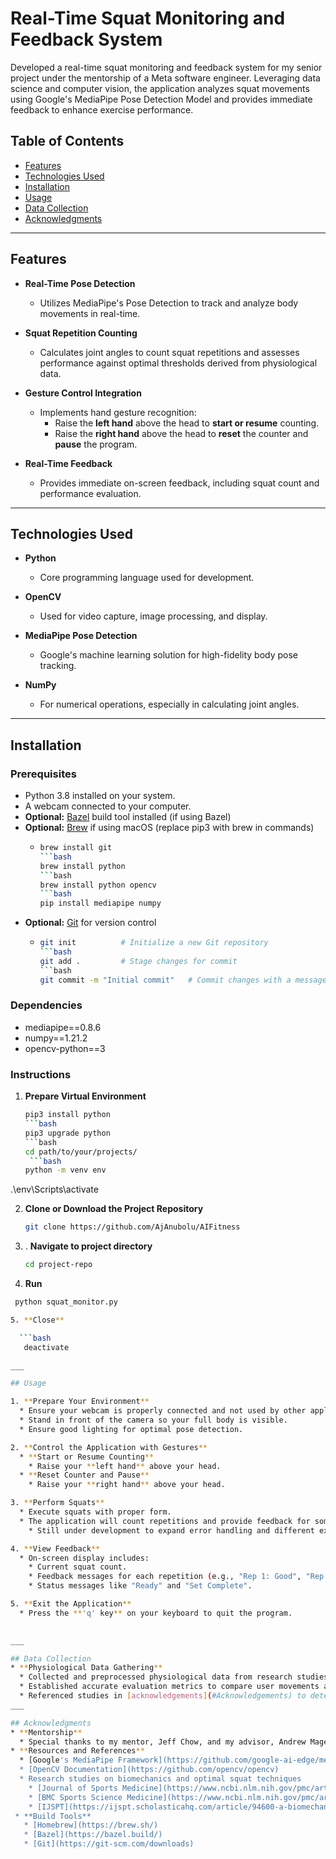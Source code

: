 # Real-Time Squat Monitoring and Feedback System

Developed a real-time squat monitoring and feedback system for my senior project under the mentorship of a Meta software engineer. Leveraging data science and computer vision, the application analyzes squat movements using Google's MediaPipe Pose Detection Model and provides immediate feedback to enhance exercise performance.

## Table of Contents

- [Features](#features)
- [Technologies Used](#technologies-used)
- [Installation](#installation)
- [Usage](#usage)
- [Data Collection](#data-collection)
- [Acknowledgments](#acknowledgments)

---

## Features

- **Real-Time Pose Detection**
  - Utilizes MediaPipe's Pose Detection to track and analyze body movements in real-time.

- **Squat Repetition Counting**
  - Calculates joint angles to count squat repetitions and assesses performance against optimal thresholds derived from physiological data.

- **Gesture Control Integration**
  - Implements hand gesture recognition:
    - Raise the **left hand** above the head to **start or resume** counting.
    - Raise the **right hand** above the head to **reset** the counter and **pause** the program.

- **Real-Time Feedback**
  - Provides immediate on-screen feedback, including squat count and performance evaluation.

---

## Technologies Used

- **Python**
  - Core programming language used for development.

- **OpenCV**
  - Used for video capture, image processing, and display.

- **MediaPipe Pose Detection**
  - Google's machine learning solution for high-fidelity body pose tracking.

- **NumPy**
  - For numerical operations, especially in calculating joint angles.

---

## Installation

### Prerequisites

- Python 3.8 installed on your system.
- A webcam connected to your computer.
- **Optional:** [Bazel](https://bazel.build/) build tool installed (if using Bazel)
- **Optional:** [Brew](https://brew.sh/)  if using macOS (replace pip3 with brew in commands)
  - ```bash
    brew install git
    ```bash
    brew install python
    ```bash
    brew install python opencv
    ```bash
    pip install mediapipe numpy

- **Optional:** [Git](https://git-scm.com/downloads) for version control
  - ```bash
    git init          # Initialize a new Git repository
    ```bash
    git add .         # Stage changes for commit
    ```bash
    git commit -m "Initial commit"   # Commit changes with a message


### Dependencies

- mediapipe==0.8.6
- numpy==1.21.2
- opencv-python==3


### Instructions


1. **Prepare Virtual Environment**

   ```bash
   pip3 install python
   ```bash
   pip3 upgrade python
   ```bash
   cd path/to/your/projects/
    ```bash
   python -m venv env
  .\env\Scripts\activate
   



2. **Clone or Download the Project Repository**

   ```bash
   git clone https://github.com/AjAnubolu/AIFitness

3. . **Navigate to project directory**

   ```bash
   cd project-repo
   
4. **Run**
   
 ```bash
  python squat_monitor.py

5. **Close**

   ```bash
    deactivate

___

## Usage

1. **Prepare Your Environment**
   * Ensure your webcam is properly connected and not used by other applications.
   * Stand in front of the camera so your full body is visible.
   * Ensure good lighting for optimal pose detection.

2. **Control the Application with Gestures**
   * **Start or Resume Counting**
     * Raise your **left hand** above your head.
   * **Reset Counter and Pause**
     * Raise your **right hand** above your head.

3. **Perform Squats**
   * Execute squats with proper form.
   * The application will count repetitions and provide feedback for some errors on each squat
     * Still under development to expand error handling and different exercises

4. **View Feedback**
   * On-screen display includes:
     * Current squat count.
     * Feedback messages for each repetition (e.g., "Rep 1: Good", "Rep 2: Heels lifting off floor").
     * Status messages like "Ready" and "Set Complete".

5. **Exit the Application**
   * Press the **'q' key** on your keyboard to quit the program.
  

___

## Data Collection
* **Physiological Data Gathering**
   * Collected and preprocessed physiological data from research studies on optimal squat angles.
   * Established accurate evaluation metrics to compare user movements against optimal thresholds.
   * Referenced studies in [acknowledgements](#Acknowledgements) to determine angular thresholds for repetition counting and feedback
___

## Acknowledgments
* **Mentorship**
   * Special thanks to my mentor, Jeff Chow, and my advisor, Andrew Mageefor guidance and support throughout this project.
* **Resources and References**
   * [Google's MediaPipe Framework](https://github.com/google-ai-edge/mediapipe)
   * [OpenCV Documentation](https://github.com/opencv/opencv) 
   * Research studies on biomechanics and optimal squat techniques
     * [Journal of Sports Medicine](https://www.ncbi.nlm.nih.gov/pmc/articles/PMC4967668/)
     * [BMC Sports Science Medicine](https://www.ncbi.nlm.nih.gov/pmc/articles/PMC6990583/)
     * [IJSPT](https://ijspt.scholasticahq.com/article/94600-a-biomechanical-review-of-the-squat-exercise-implications-for-clinical-practice)
  * **Build Tools**
    * [Homebrew](https://brew.sh/)
    * [Bazel](https://bazel.build/)
    * [Git](https://git-scm.com/downloads)


